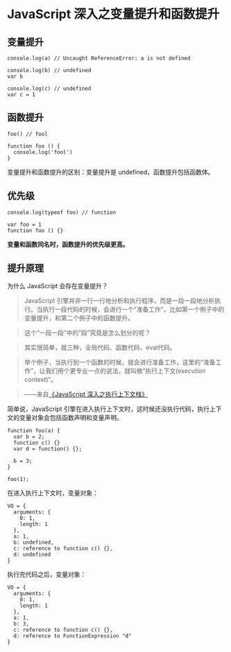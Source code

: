 # JavaScript 深入之变量提升和函数提升

## 变量提升

    console.log(a) // Uncaught ReferenceError: a is not defined

    console.log(b) // undefined
    var b

    console.log(c) // undefined
    var c = 1

## 函数提升

    foo() // fool

    function foo () {
      console.log('fool')
    }

变量提升和函数提升的区别：变量提升是 undefined，函数提升包括函数体。

## 优先级

    console.log(typeof foo) // function

    var foo = 1
    function foo () {}

**变量和函数同名时，函数提升的优先级更高。**

## 提升原理

为什么 JavaScript 会存在变量提升？

> JavaScript 引擎并非一行一行地分析和执行程序，而是一段一段地分析执行。当执行一段代码的时候，会进行一个“准备工作”，比如第一个例子中的变量提升，和第二个例子中的函数提升。

> 这个“一段一段”中的“段”究竟是怎么划分的呢？

> 其实很简单，就三种，全局代码、函数代码、eval代码。

> 举个例子，当执行到一个函数的时候，就会进行准备工作，这里的“准备工作”，让我们用个更专业一点的说法，就叫做“执行上下文(execution context)”。

> ——来自[《JavaScript 深入之执行上下文栈》](https://github.com/mqyqingfeng/Blog/issues/4)

简单说，JavaScript 引擎在进入执行上下文时，这时候还没执行代码，执行上下文的变量对象会包括函数声明和变量声明。

    function foo(a) {
      var b = 2;
      function c() {}
      var d = function() {};
      
      b = 3;
    }

    foo(1);

在进入执行上下文时，变量对象：

    VO = {
      arguments: {
        0: 1,
        length: 1
      },
      a: 1,
      b: undefined,
      c: reference to function c() {},
      d: undefined
    }

执行完代码之后，变量对象：

    VO = {
      arguments: {
        0: 1,
        length: 1
      },
      a: 1,
      b: 3,
      c: reference to function c() {},
      d: reference to FunctionExpression "d"
    }